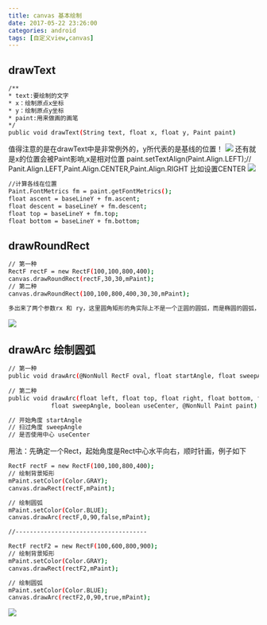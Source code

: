 ```yaml
---
title: canvas 基本绘制
date: 2017-05-22 23:26:00
categories: android
tags: [自定义view,canvas]
---
```


## drawText
``` bash
/** 
* text:要绘制的文字 
* x：绘制原点x坐标 
* y：绘制原点y坐标 
* paint:用来做画的画笔 
*/  
public void drawText(String text, float x, float y, Paint paint)
```
<!-- more -->

值得注意的是在drawText中是非常例外的，y所代表的是基线的位置！
![](http://img2.ph.126.net/FG_IL21IqoAowpXxQNGOeg==/6632257437280879751.jpg)
还有就是x的位置会被Paint影响,x是相对位置
 paint.setTextAlign(Paint.Align.LEFT);// Panit.Align.LEFT,Paint.Align.CENTER,Paint.Align.RIGHT
 比如设置CENTER
![](http://img2.ph.126.net/TdkmsfzuPc_7AhALo4364g==/6632509225443640256.png)

``` bash
//计算各线在位置  
Paint.FontMetrics fm = paint.getFontMetrics();  
float ascent = baseLineY + fm.ascent;  
float descent = baseLineY + fm.descent;  
float top = baseLineY + fm.top;  
float bottom = baseLineY + fm.bottom; 
```

## drawRoundRect
``` bash
// 第一种
RectF rectF = new RectF(100,100,800,400);
canvas.drawRoundRect(rectF,30,30,mPaint);
// 第二种
canvas.drawRoundRect(100,100,800,400,30,30,mPaint);

多出来了两个参数rx 和 ry，这里圆角矩形的角实际上不是一个正圆的圆弧，而是椭圆的圆弧，这里的两个参数实际上是椭圆的两个半径，他们看起来个如下图
```
![](http://img0.ph.126.net/bY-vUOCI2jSs4okFYMLkVw==/6632270631420417891.png)

## drawArc 绘制圆弧
``` bash
// 第一种
public void drawArc(@NonNull RectF oval, float startAngle, float sweepAngle, boolean useCenter, @NonNull Paint paint){}
    
// 第二种
public void drawArc(float left, float top, float right, float bottom, float startAngle,
            float sweepAngle, boolean useCenter, @NonNull Paint paint) {}

// 开始角度 startAngle
// 扫过角度 sweepAngle
// 是否使用中心 useCenter
```
用法：先确定一个Rect，起始角度是Rect中心水平向右，顺时针画，例子如下
``` bash
RectF rectF = new RectF(100,100,800,400);
// 绘制背景矩形
mPaint.setColor(Color.GRAY);
canvas.drawRect(rectF,mPaint);

// 绘制圆弧
mPaint.setColor(Color.BLUE);
canvas.drawArc(rectF,0,90,false,mPaint);

//-------------------------------------

RectF rectF2 = new RectF(100,600,800,900);
// 绘制背景矩形
mPaint.setColor(Color.GRAY);
canvas.drawRect(rectF2,mPaint);

// 绘制圆弧
mPaint.setColor(Color.BLUE);
canvas.drawArc(rectF2,0,90,true,mPaint);
```
![](http://ww1.sinaimg.cn/large/005Xtdi2jw1f8f0ijg8pvj308c0ett8m.jpg)




